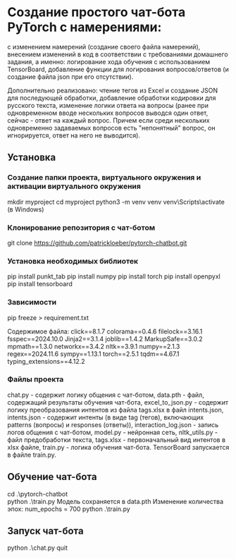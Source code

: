 # Создание простого чат-бота PyTorch с намерениями:
с изменением намерений (создание своего файла намерений),
внесением изменений в код в соответствии с требованиями домашнего задания, а именно: 
логирование хода обучения с использованием TensorBoard,
добавление функции для логирования вопросов/ответов (и создание файла json при его отсутствии).

Дополнительно реализовано:
чтение тегов из Excel и создание JSON для последующей обработки,
добавление обработки кодировки для русского текста,
изменение логики ответа на вопросы (ранее при одновременном вводе нескольких вопросов выводся один ответ, сейчас - ответ на каждый вопрос. Причем если среди нескольких одновременно задаваемых вопросов есть "непонятный" вопрос, он игнорируется, ответ на него не выводится).

## Установка

### Создание папки проекта, виртуального окружения и активации виртуального окружения
mkdir myproject
cd myproject
python3 -m venv venv
venv\Scripts\activate  (в Windows)

### Клонирование репозитория с чат-ботом
git clone https://github.com/patrickloeber/pytorch-chatbot.git

### Установка необходимых библиотек
pip install punkt_tab
pip install numpy
pip install torch
pip install openpyxl
pip install tensorboard

### Зависимости
pip freeze > requirement.txt

Содержимое файла:
click==8.1.7
colorama==0.4.6
filelock==3.16.1
fsspec==2024.10.0
Jinja2==3.1.4
joblib==1.4.2
MarkupSafe==3.0.2
mpmath==1.3.0
networkx==3.4.2
nltk==3.9.1
numpy==2.1.3
regex==2024.11.6
sympy==1.13.1
torch==2.5.1
tqdm==4.67.1
typing_extensions==4.12.2

### Файлы проекта
chat.py - содержит логику общения с чат-ботом,
data.pth - файл, содержащий результаты обучения чат-бота,
excel_to_json.py - содержит логику преобразования интентов из файла tags.xlsx в файл intents.json,
intents.json - содержит интенты (в виде tag (тегов), включающих patterns (вопросы) и responses (ответы)),
interaction_log.json - запись логов общения с чат-ботом,
model.py - нейронная сеть,
nltk_utils.py - файл предобработки текста,
tags.xlsx - первоначальный вид интентов в xlsx файле,
train.py - логика обучения чат-бота.
TensorBoard запускается в файле train.py.

## Обучение чат-бота
cd .\pytorch-chatbot\
python .\train.py
Модель сохраняется в data.pth
Изменение количества эпох: num_epochs = 700
python .\train.py

## Запуск чат-бота
python .\chat.py
quit
